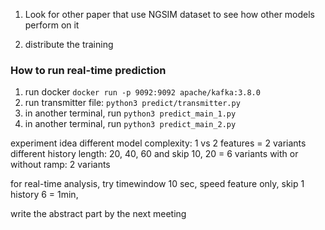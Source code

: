 1. Look for other paper that use NGSIM dataset to see how other models perform on it

2. distribute the training 

### How to run real-time prediction ###
1. run docker `docker run -p 9092:9092 apache/kafka:3.8.0`
2. run transmitter file: `python3 predict/transmitter.py`
3. in another terminal, run `python3 predict_main_1.py`
4. in another terminal, run `python3 predict_main_2.py`


experiment idea
different model complexity: 1 vs 2 features = 2 variants
different history length: 20, 40, 60 and skip 10, 20 = 6 variants
with or without ramp: 2 variants

for real-time analysis, try timewindow 10 sec, speed feature only, skip 1 history 6 = 1min,  

write the abstract part by the next meeting 